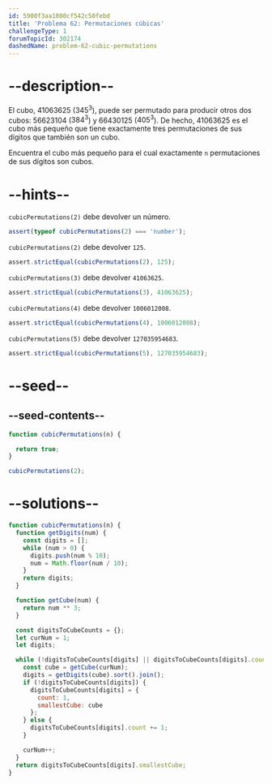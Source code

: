 ```yaml
---
id: 5900f3aa1000cf542c50febd
title: 'Problema 62: Permutaciones cúbicas'
challengeType: 1
forumTopicId: 302174
dashedName: problem-62-cubic-permutations
---
```


# --description--

El cubo, 41063625 ($345^3$), puede ser permutado para producir otros dos cubos: 56623104 ($384^3$) y 66430125 ($405^3$). De hecho, 41063625 es el cubo más pequeño que tiene exactamente tres permutaciones de sus dígitos que también son un cubo.

Encuentra el cubo más pequeño para el cual exactamente `n` permutaciones de sus dígitos son cubos.

# --hints--

`cubicPermutations(2)` debe devolver un número.

```js
assert(typeof cubicPermutations(2) === 'number');
```

`cubicPermutations(2)` debe devolver `125`.

```js
assert.strictEqual(cubicPermutations(2), 125);
```

`cubicPermutations(3)` debe devolver `41063625`.

```js
assert.strictEqual(cubicPermutations(3), 41063625);
```

`cubicPermutations(4)` debe devolver `1006012008`.

```js
assert.strictEqual(cubicPermutations(4), 1006012008);
```

`cubicPermutations(5)` debe devolver `127035954683`.

```js
assert.strictEqual(cubicPermutations(5), 127035954683);
```

# --seed--

## --seed-contents--

```js
function cubicPermutations(n) {

  return true;
}

cubicPermutations(2);
```

# --solutions--

```js
function cubicPermutations(n) {
  function getDigits(num) {
    const digits = [];
    while (num > 0) {
      digits.push(num % 10);
      num = Math.floor(num / 10);
    }
    return digits;
  }

  function getCube(num) {
    return num ** 3;
  }

  const digitsToCubeCounts = {};
  let curNum = 1;
  let digits;

  while (!digitsToCubeCounts[digits] || digitsToCubeCounts[digits].count < n) {
    const cube = getCube(curNum);
    digits = getDigits(cube).sort().join();
    if (!digitsToCubeCounts[digits]) {
      digitsToCubeCounts[digits] = {
        count: 1,
        smallestCube: cube
      };
    } else {
      digitsToCubeCounts[digits].count += 1;
    }

    curNum++;
  }
  return digitsToCubeCounts[digits].smallestCube;
}
```
